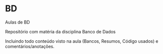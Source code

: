# BD
Aulas de BD

Repositório com matéria da disciplina Banco de Dados 

Incluindo todo conteúdo visto na aula (Bancos, Resumos, Código usados) e comentários/anotações.
